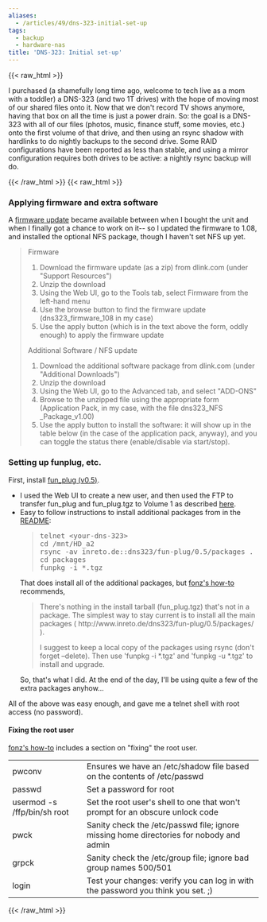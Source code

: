 ```yaml
---
aliases:
  - /articles/49/dns-323-initial-set-up
tags:
  - backup
  - hardware-nas
title: 'DNS-323: Initial set-up'
---
```

{{< raw_html >}}
<p>I purchased (a shamefully long time ago, welcome to tech live as a mom with a toddler) a DNS-323 (and two 1T drives) with the hope of moving most of our shared files onto it.  Now that we don't record TV shows anymore, having that box on all the time is just a power drain. So: the goal is a DNS-323 with all of our files (photos, music, finance stuff, some movies, etc.) onto the first volume of that drive, and then using an rsync shadow with hardlinks to do nightly backups to the second drive. Some RAID configurations have been reported as less than stable, and using a mirror configuration requires both drives to be active: a nightly rsync backup will do.
</p>
{{< /raw_html >}}
<!--more-->
{{< raw_html >}}
<h3>Applying firmware and extra software</h3>
<p>
A <a href="http://www.dlink.com/products/default.aspx?pid=DNS-323&amp;tab=3">firmware update</a> became available between when I bought the unit and when I finally got a chance to work on it-- so I updated the firmware to 1.08, and installed the optional NFS package, though I haven't set NFS up yet.
</p><blockquote>
Firmware
<ol>
<li>Download the firmware update (as a zip) from dlink.com (under "Support Resources")</li>
<li>Unzip the download</li>
<li>Using the Web UI, go to the Tools tab, select Firmware from the left-hand menu</li>
<li>Use the browse button to find the firmware update (dns323_firmware_108 in my case)</li>
<li>Use the apply button (which is in the text above the form, oddly enough) to apply the firmware update</li>
</ol>
Additional Software / NFS update
<ol>
<li>Download the additional software package from dlink.com (under "Additional Downloads")</li>
<li>Unzip the download</li>
<li>Using the Web UI, go to the Advanced tab, and select "ADD-ONS"</li>
<li>Browse to the unzipped file using the appropriate form (Application Pack, in my case, with the file dns323_NFS _Package_v1.00)</li>
<li>Use the apply button to install the software: it will show up in the table below (in the case of the application pack, anyway), and you can toggle the status there (enable/disable via start/stop).</li>
</ol>
</blockquote>
<h3>Setting up funplug, etc.</h3>
<p>
First, install <a href="http://www.inreto.de/dns323/fun-plug/0.5/">fun_plug (v0.5)</a>.
<ul>
<li>I used the Web UI to create a new user, and then used the FTP to transfer fun_plug and fun_plug.tgz to Volume 1 as described <a href="http://wiki.dns323.info/howto:fun_plug">here</a>.</li>
<li>Easy to follow instructions to install additional packages from in the <a href="http://www.inreto.de/dns323/fun-plug/0.5/README.txt">README</a>: <blockquote>
<pre>telnet &lt;your-dns-323&gt;
cd /mnt/HD_a2
rsync -av inreto.de::dns323/fun-plug/0.5/packages .
cd packages
funpkg -i *.tgz
</pre></blockquote> That does install all of the additional packages, but <a href="http://wiki.dns323.info/howto:ffp#version_0.5">fonz's how-to</a> recommends, <blockquote><p>There's nothing in the install tarball (fun_plug.tgz) that's not in a package. The simplest way to stay current is to install all the main packages ( http://www.inreto.de/dns323/fun-plug/0.5/packages/ ).</p><p>I suggest to keep a local copy of the packages using rsync (don't forget –delete). Then use 'funpkg -i *.tgz' and 'funpkg -u *.tgz' to install and upgrade. </p></blockquote>So, that's what I did. At the end of the day, I'll be using quite a few of the extra packages anyhow... </li>
</ul>
All of the above was easy enough, and gave me a telnet shell with root access (no password).
</p>
<h4>Fixing the root user</h4>
<p><a href="http://wiki.dns323.info/howto:ffp#version_0.5">fonz's how-to</a> includes a section on "fixing" the root user.
<table>
<tr><td>pwconv</td><td>Ensures we have an /etc/shadow file based on the contents of /etc/passwd</td></tr>
<tr><td>passwd</td><td>Set a password for root</td></tr>
<tr><td>usermod -s /ffp/bin/sh root</td><td>Set the root user's shell to one that won't prompt for an obscure unlock code</td></tr>
<tr><td>pwck</td><td>Sanity check the /etc/passwd file; ignore missing home directories for nobody and admin</td></tr>
<tr><td>grpck</td><td>Sanity check the /etc/group file; ignore bad group names 500/501</td></tr>
<tr><td>login</td><td>Test your changes: verify you can log in with the password you think you set. ;) </td></tr>
</table>
{{< /raw_html >}}
